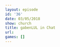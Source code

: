 ```yaml
---
layout: episode
id: '36'
date: 03/05/2018
show: church
title: gabenLUL in Chat
url: 
games: []
---
```

